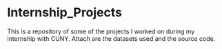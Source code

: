 # Internship_Projects
This is a repository of some of the projects I worked on during my internship with CUNY. Attach are the datasets used and the source code.
